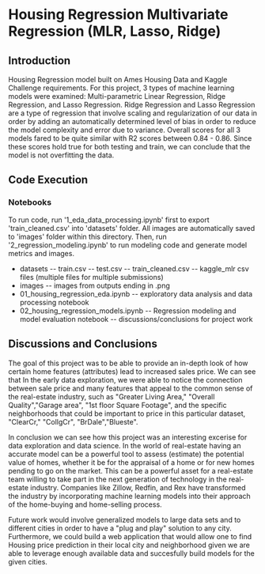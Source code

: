 # Housing Regression Multivariate Regression (MLR, Lasso, Ridge)

## Introduction
Housing Regression model built on Ames Housing Data and Kaggle Challenge requirements. 
For this project, 3 types of machine learning models were examined: Multi-parametric Linear Regression, Ridge Regression, and Lasso Regression. Ridge Regression and Lasso Regression are a type of regression that involve scaling and regularization of our data in order by adding an automatically determined level of bias in order to reduce the model complexity and error due to variance. Overall scores for all 3 models fared to be quite similar with R2 scores between 0.84 - 0.86. Since these scores hold true for both testing and train, we can conclude that the model is not overfitting the data. 

## Code Execution

### Notebooks
To run code, run '1_eda_data_processing.ipynb' first to export 'train_cleaned.csv' into 'datasets' folder. All images are automatically saved to 'images' folder within this directory. 
Then, run '2_regression_modeling.ipynb' to run modeling code and generate model metrics and images. 

- datasets
    -- train.csv
    -- test.csv
    -- train_cleaned.csv
    -- kaggle_mlr csv files (multiple files for multiple submissions)
- images
    -- images from outputs ending in .png
- 01_housing_regression_eda.ipynb
    -- exploratory data analysis and data processing notebook
- 02_housing_regression_models.ipynb
    -- Regression modeling and model evaluation notebook
    -- discussions/conclusions for project work


## Discussions and Conclusions
The goal of this project was to be able to provide an in-depth look of how certain home features (attributes) lead to increased sales price. We can see that 
In the early data exploration, we were able to notice the connection between sale price and many features that appeal to the common sense of the real-estate industry, such as "Greater Living Area," "Overall Quality","Garage area", "1st floor Square Footage", and the specific neighborhoods that could be important to price in this particular dataset, "ClearCr," "CollgCr", "BrDale","Blueste".

In conclusion we can see how this project was an interesting excerise for data exploration and data science. In the world of real-estate having an accurate model can be a powerful tool to assess (estimate) the potential value of homes, whether it be for the appraisal of a home or for new homes pending to go on the market. This can be a powerful asset for a real-estate team willing to take part in the next generation of technology in the real-estate industry. Companies like Zillow, Redfin, and Rex have transformed the industry by incorporating machine learning models into their approach of the home-buying and home-selling process. 

Future work would involve generalized models to large data sets and to different cities in order to have a "plug and play" solution to any city. Furthermore, we could build a web application that would allow one to find Housing price prediction in their local city and neighborhood given we are able to leverage enough available data and succesfully build models for the given cities. 
